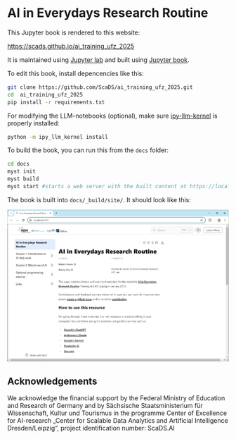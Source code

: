 # AI in Everydays Research Routine

This Jupyter book is rendered to this website:

<https://scads.github.io/ai_training_ufz_2025>

It is maintained using [Jupyter lab](https://jupyterlab.readthedocs.io/en/stable/) and built using [Jupyter book](https://jupyterbook.org/intro.html).

To edit this book, install depencencies like this:

```bash
git clone https://github.com/ScaDS/ai_training_ufz_2025.git
cd  ai_training_ufz_2025
pip install -r requirements.txt
```

For modifying the LLM-notebooks (optional), make sure [ipy-llm-kernel](https://github.com/haesleinhuepf/ipy-llm-kernel?tab=readme-ov-file#installation) is properly installed:

```bash
python -m ipy_llm_kernel install
```

To build the book, you can run this from the `docs` folder:

```bash
cd docs
myst init
myst build
myst start #starts a web server with the built content at https://localhost:3000
```

The book is built into `docs/_build/site/`. It should look like this:

![](docs/book.png)  

## Acknowledgements

We acknowledge the financial support by the Federal Ministry of Education and Research of Germany and by Sächsische Staatsministerium für Wissenschaft, Kultur und Tourismus in the programme Center of Excellence for AI-research „Center for Scalable Data Analytics and Artificial Intelligence Dresden/Leipzig“, project identification number: ScaDS.AI
